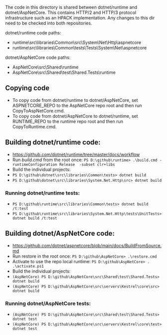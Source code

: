 The code in this directory is shared between dotnet/runtime and dotnet/AspNetCore. This contains HTTP/2 and HTTP/3 protocol infrastructure such as an HPACK implementation. Any changes to this dir need to be checked into both repositories.

dotnet/runtime code paths:
- runtime\src\libraries\Common\src\System\Net\Http\aspnetcore
- runtime\src\libraries\Common\tests\Tests\System\Net\aspnetcore

dotnet/AspNetCore code paths:
- AspNetCore\src\Shared\runtime
- AspNetCore\src\Shared\test\Shared.Tests\runtime

## Copying code
- To copy code from dotnet/runtime to dotnet/AspNetCore, set ASPNETCORE_REPO to the AspNetCore repo root and then run CopyToAspNetCore.cmd.
- To copy code from dotnet/AspNetCore to dotnet/runtime, set RUNTIME_REPO to the runtime repo root and then run CopyToRuntime.cmd.

## Building dotnet/runtime code:
- https://github.com/dotnet/runtime/tree/master/docs/workflow
- Run *build.cmd* from the root once: `PS D:\github\runtime> .\build.cmd -runtimeConfiguration Release  -subset clr+libs`
- Build the individual projects:
- `PS D:\github\dotnet\src\libraries\Common\tests> dotnet build`
- `PS D:\github\dotnet\src\libraries\System.Net.Http\src> dotnet build`

### Running dotnet/runtime tests:
- `PS D:\github\runtime\src\libraries\Common\tests> dotnet build /t:test`
- `PS D:\github\runtime\src\libraries\System.Net.Http\tests\UnitTests> dotnet build /t:test`

## Building dotnet/AspNetCore code:
- https://github.com/dotnet/aspnetcore/blob/main/docs/BuildFromSource.md
- Run restore in the root once: `PS D:\github\AspNetCore> .\restore.cmd`
- Activate to use the repo local runtime: `PS D:\github\AspNetCore> . .\activate.ps1`
- Build the individual projects:
- `(AspNetCore) PS D:\github\AspNetCore\src\Shared\test\Shared.Tests> dotnet build`
- `(AspNetCore) PS D:\github\AspNetCore\src\servers\Kestrel\core\src> dotnet build`

### Running dotnet/AspNetCore tests:
- `(AspNetCore) PS D:\github\AspNetCore\src\Shared\test\Shared.Tests> dotnet test`
- `(AspNetCore) PS D:\github\AspNetCore\src\servers\Kestrel\core\test> dotnet test`

